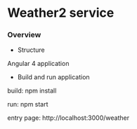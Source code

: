 # Weather2 service


### Overview
* Structure

Angular 4 application

* Build and run application

build: npm install

run: npm start

entry page: http://localhost:3000/weather
